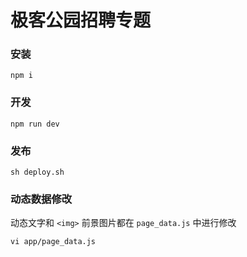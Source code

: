 极客公园招聘专题
======

### 安装
`npm i`

### 开发
`npm run dev`

### 发布
`sh deploy.sh`

### 动态数据修改
动态文字和 `<img>` 前景图片都在 `page_data.js` 中进行修改

`vi app/page_data.js`
